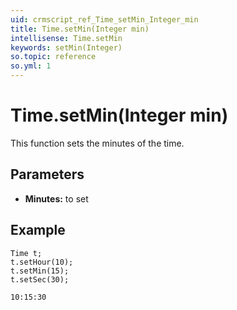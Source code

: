 ```yaml
---
uid: crmscript_ref_Time_setMin_Integer_min
title: Time.setMin(Integer min)
intellisense: Time.setMin
keywords: setMin(Integer)
so.topic: reference
so.yml: 1
---
```


# Time.setMin(Integer min)

This function sets the minutes of the time.

## Parameters

* **Minutes:** to set

## Example

    Time t;
    t.setHour(10);
    t.setMin(15);
    t.setSec(30);
    
    10:15:30
